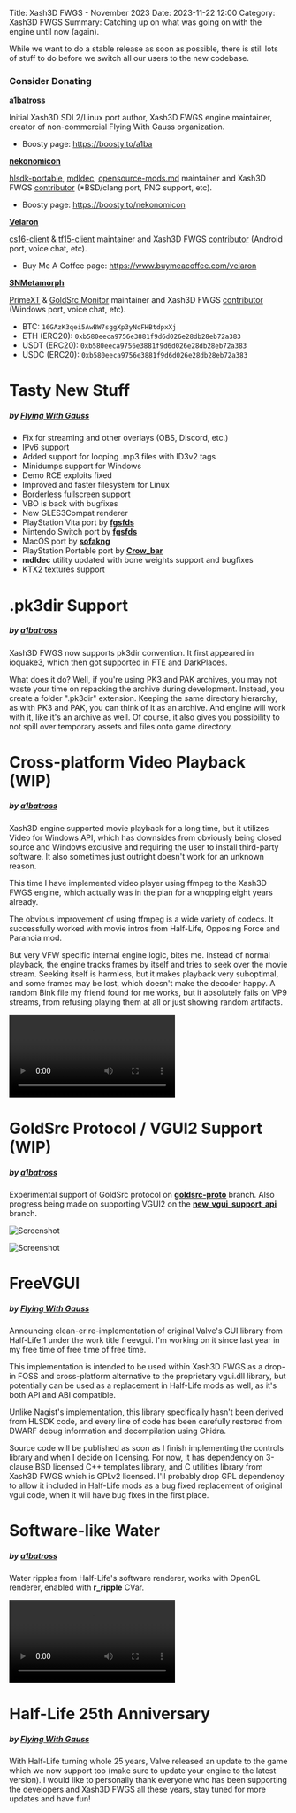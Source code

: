Title: Xash3D FWGS - November 2023
Date: 2023-11-22 12:00
Category: Xash3D FWGS
Summary: Catching up on what was going on with the engine until now (again).

While we want to do a stable release as soon as possible, there is still lots of stuff to do before we switch all our users to the new codebase.

### Consider Donating
[**a1batross**](https://github.com/a1batross)

Initial Xash3D SDL2/Linux port author, Xash3D FWGS engine maintainer, creator of non-commercial Flying With Gauss organization.

* Boosty page: <https://boosty.to/a1ba>

[**nekonomicon**](https://github.com/nekonomicon)

[hlsdk-portable](https://github.com/FWGS/hlsdk-portable), [mdldec](https://github.com/FWGS/xash3d-fwgs/tree/master/utils/mdldec), [opensource-mods.md](https://github.com/FWGS/xash3d-fwgs/blob/master/Documentation/opensource-mods.md) maintainer and Xash3D FWGS [contributor](https://github.com/FWGS/xash3d-fwgs/commits?author=nekonomicon) (*BSD/clang port, PNG support, etc).

* Boosty page: <https://boosty.to/nekonomicon>

[**Velaron**](https://github.com/Velaron)

[cs16-client](https://github.com/Velaron/cs16-client) & [tf15-client](<https://github.com/Velaron/tf15-client>) maintainer and Xash3D FWGS [contributor](<https://github.com/FWGS/xash3d-fwgs/commits?author=Velaron>) (Android port, voice chat, etc).

* Buy Me A Coffee page: <https://www.buymeacoffee.com/velaron>

[**SNMetamorph**](https://github.com/SNMetamorph)

[PrimeXT](https://github.com/SNMetamorph/PrimeXT) & [GoldSrc Monitor](https://github.com/SNMetamorph/goldsrc-monitor) maintainer and Xash3D FWGS [contributor](https://github.com/FWGS/xash3d-fwgs/commits?author=SNMetamorph) (Windows port, voice chat, etc).

* BTC: `16GAzK3qei5AwBW7sggXp3yNcFHBtdpxXj`
* ETH (ERC20): `0xb580eeca9756e3881f9d6d026e28db28eb72a383`
* USDT (ERC20): `0xb580eeca9756e3881f9d6d026e28db28eb72a383`
* USDC (ERC20): `0xb580eeca9756e3881f9d6d026e28db28eb72a383`

# Tasty New Stuff
##### by [**Flying With Gauss**](https://github.com/FWGS)
* Fix for streaming and other overlays (OBS, Discord, etc.)
* IPv6 support
* Added support for looping .mp3 files with ID3v2 tags
* Minidumps support for Windows
* Demo RCE exploits fixed
* Improved and faster filesystem for Linux
* Borderless fullscreen support
* VBO is back with bugfixes
* New GLES3Compat renderer
* PlayStation Vita port by [**fgsfds**](https://github.com/fgsfdsfgs)
* Nintendo Switch port by [**fgsfds**](https://github.com/fgsfdsfgs)
* MacOS port by [**sofakng**](https://github.com/sofakng)
* PlayStation Portable port by [**Crow_bar**](https://github.com/Crow_bar)
* **mdldec** utility updated with bone weights support and bugfixes
* KTX2 textures support

# .pk3dir Support
##### by [**a1batross**](https://github.com/a1batross)
Xash3D FWGS now supports pk3dir convention. It first appeared in ioquake3, which then got supported in FTE and DarkPlaces.

What does it do? Well, if you're using PK3 and PAK archives, you may not waste your time on repacking the archive during development. Instead, you create a folder ".pk3dir" extension. Keeping the same directory hierarchy, as with PK3 and PAK, you can think of it as an archive. And engine will work with it, like it's an archive as well. Of course, it also gives you possibility to not spill over temporary assets and files onto game directory.

# Cross-platform Video Playback (WIP)
##### by [**a1batross**](https://github.com/a1batross)
Xash3D engine supported movie playback for a long time, but it utilizes Video for Windows API, which has downsides from obviously being closed source and Windows exclusive and requiring the user to install third-party software. It also sometimes just outright doesn't work for an unknown reason.

This time I have implemented video player using ffmpeg to the Xash3D FWGS engine, which actually was in the plan for a whopping eight years already.

The obvious improvement of using ffmpeg is a wide variety of codecs. It successfully worked with movie intros from Half-Life, Opposing Force and Paranoia mod.

But very VFW specific internal engine logic, bites me. Instead of normal playback, the engine tracks frames by itself and tries to seek over the movie stream. Seeking itself is harmless, but it makes playback very suboptimal, and some frames may be lost, which doesn't make the decoder happy. A random Bink file my friend found for me works, but it absolutely fails on VP9 streams, from refusing playing them at all or just showing random artifacts.

<div class="embed-responsive embed-responsive-16by9">
	<video class="embed-responsive-item" allowfullscreen controls>
		<source src="{static}/videos/valve.mp4" type="video/mp4" />
	</video>
</div>

# GoldSrc Protocol / VGUI2 Support (WIP)
##### by [**a1batross**](https://github.com/a1batross)
Experimental support of GoldSrc protocol on [**goldsrc-proto**](https://github.com/FWGS/xash3d-fwgs/tree/goldsrc-proto) branch. Also progress being made on supporting VGUI2 on the [**new_vgui_support_api**](https://github.com/FWGS/xash3d-fwgs/tree/new_vgui_support_api) branch.

![Screenshot]({static}/images/goldsrc-proto-1.png)

![Screenshot]({static}/images/goldsrc-proto-2.png)

# FreeVGUI
##### by [**Flying With Gauss**](https://github.com/FWGS)
Announcing clean-er re-implementation of original Valve's GUI library from Half-Life 1 under the work title freevgui. I'm working on it since last year in my free time of free time of free time.

This implementation is intended to be used within Xash3D FWGS as a drop-in FOSS and cross-platform alternative to the proprietary vgui.dll library, but potentially can be used as a replacement in Half-Life mods as well, as it's both API and ABI compatible.

Unlike Nagist's implementation, this library specifically hasn't been derived from HLSDK code, and every line of code has been carefully restored from DWARF debug information and decompilation using Ghidra.

Source code will be published as soon as I finish implementing the controls library and when I decide on licensing. For now, it has dependency on 3-clause BSD licensed C++ templates library, and C utilities library from Xash3D FWGS which is GPLv2 licensed. I'll probably drop GPL dependency to allow it included in Half-Life mods as a bug fixed replacement of original vgui code, when it will have bug fixes in the first place.

# Software-like Water
##### by [**a1batross**](https://github.com/a1batross)
Water ripples from Half-Life's software renderer, works with OpenGL renderer, enabled with **r_ripple** CVar.

<div class="embed-responsive embed-responsive-16by9">
	<video class="embed-responsive-item" allowfullscreen controls>
		<source src="{static}/videos/water.mp4" type="video/mp4" />
	</video>
</div>

# Half-Life 25th Anniversary
##### by [**Flying With Gauss**](https://github.com/FWGS)
With Half-Life turning whole 25 years, Valve released an update to the game which we now support too (make sure to update your engine to the latest version). I would like to personally thank everyone who has been supporting the developers and Xash3D FWGS all these years, stay tuned for more updates and have fun!